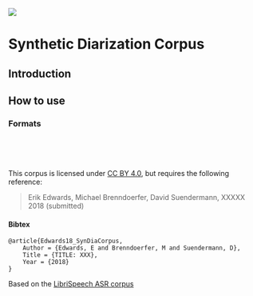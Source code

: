 [![][logo]](http://www.emr.ai)
# Synthetic Diarization Corpus


[logo]: http://emr.ai/wp-content/uploads/2017/05/emr.ai_LOGO.png?x92422

## Introduction


## How to use


### Formats

<br>
<br>
<br>

This corpus is licensed under [CC BY 4.0](https://creativecommons.org/licenses/by/4.0/), but requires the following reference:
> Erik Edwards, Michael Brenndoerfer, David Suendermann, XXXXX 2018 (submitted)

#### Bibtex
``` 
@article{Edwards18_SynDiaCorpus,
	Author = {Edwards, E and Brenndoerfer, M and Suendermann, D},
	Title = {TITLE: XXX},
	Year = {2018} 
}
```   



Based on the [LibriSpeech ASR corpus](http://www.openslr.org/12/ "OpenSLR")

